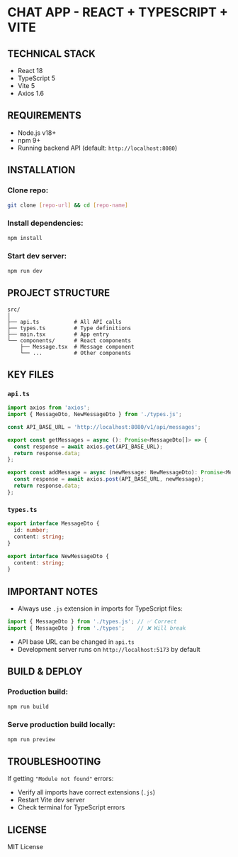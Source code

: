 # CHAT APP - REACT + TYPESCRIPT + VITE

## TECHNICAL STACK

- React 18
- TypeScript 5
- Vite 5
- Axios 1.6

## REQUIREMENTS

- Node.js v18+
- npm 9+
- Running backend API (default: `http://localhost:8080`)

## INSTALLATION

### Clone repo:
```bash
git clone [repo-url] && cd [repo-name]
```

### Install dependencies:
```bash
npm install
```

### Start dev server:
```bash
npm run dev
```

## PROJECT STRUCTURE

```
src/
│
├── api.ts           # All API calls
├── types.ts         # Type definitions
├── main.tsx         # App entry
└── components/      # React components
    ├── Message.tsx  # Message component
    └── ...          # Other components
```

## KEY FILES

### `api.ts`
```ts
import axios from 'axios';
import { MessageDto, NewMessageDto } from './types.js';

const API_BASE_URL = 'http://localhost:8080/v1/api/messages';

export const getMessages = async (): Promise<MessageDto[]> => {
  const response = await axios.get(API_BASE_URL);
  return response.data;
};

export const addMessage = async (newMessage: NewMessageDto): Promise<MessageDto> => {
  const response = await axios.post(API_BASE_URL, newMessage);
  return response.data;
};
```

### `types.ts`
```ts
export interface MessageDto {
  id: number;
  content: string;
}

export interface NewMessageDto {
  content: string;
}
```

## IMPORTANT NOTES

- Always use `.js` extension in imports for TypeScript files:
```ts
import { MessageDto } from './types.js'; // ✅ Correct
import { MessageDto } from './types';    // ❌ Will break
```

- API base URL can be changed in `api.ts`
- Development server runs on `http://localhost:5173` by default

## BUILD & DEPLOY

### Production build:
```bash
npm run build
```

### Serve production build locally:
```bash
npm run preview
```

## TROUBLESHOOTING

If getting `"Module not found"` errors:

- Verify all imports have correct extensions (`.js`)
- Restart Vite dev server
- Check terminal for TypeScript errors

## LICENSE

MIT License

